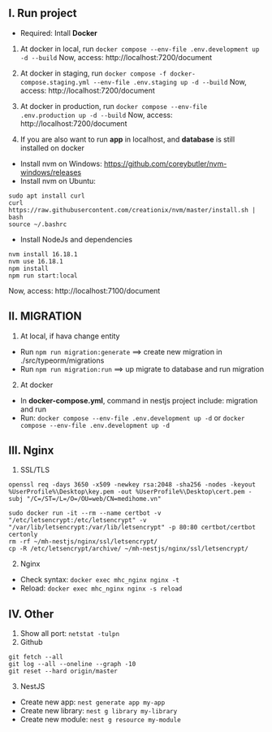 ## I. Run project
- Required: Intall **Docker**

1. At docker in local, run `docker compose --env-file .env.development up -d --build`
Now, access: http://localhost:7200/document

2. At docker in staging, run `docker compose -f docker-compose.staging.yml --env-file .env.staging up -d --build`
Now, access: http://localhost:7200/document

2. At docker in production, run `docker compose --env-file .env.production up -d --build`
Now, access: http://localhost:7200/document

3. If you are also want to run **app** in localhost, and **database** is still installed on docker
- Install nvm on Windows: https://github.com/coreybutler/nvm-windows/releases
- Install nvm on Ubuntu: 
```
sudo apt install curl 
curl https://raw.githubusercontent.com/creationix/nvm/master/install.sh | bash 
source ~/.bashrc   
```
- Install NodeJs and dependencies 
```
nvm install 16.18.1
nvm use 16.18.1
npm install
npm run start:local
```
Now, access: http://localhost:7100/document

## II. MIGRATION
1. At local, if hava change entity
- Run `npm run migration:generate` ==> create new migration in ./src/typeorm/migrations
- Run `npm run migration:run` ==> up migrate to database and run migration

2. At docker
- In **docker-compose.yml**, command in nestjs project include: migration and run
- Run: `docker compose --env-file .env.development up -d` or `docker compose --env-file .env.development up -d`

## III. Nginx
1. SSL/TLS
```
openssl req -days 3650 -x509 -newkey rsa:2048 -sha256 -nodes -keyout %UserProfile%\Desktop\key.pem -out %UserProfile%\Desktop\cert.pem -subj "/C=/ST=/L=/O=/OU=web/CN=medihome.vn"

sudo docker run -it --rm --name certbot -v "/etc/letsencrypt:/etc/letsencrypt" -v "/var/lib/letsencrypt:/var/lib/letsencrypt" -p 80:80 certbot/certbot certonly
rm -rf ~/mh-nestjs/nginx/ssl/letsencrypt/
cp -R /etc/letsencrypt/archive/ ~/mh-nestjs/nginx/ssl/letsencrypt/
```

2. Nginx
- Check syntax: `docker exec mhc_nginx nginx -t`
- Reload: `docker exec mhc_nginx nginx -s reload`

## IV. Other
1. Show all port: `netstat -tulpn`
2. Github
```
git fetch --all
git log --all --oneline --graph -10
git reset --hard origin/master
```
3. NestJS
- Create new app: `nest generate app my-app`
- Create new library: `nest g library my-library`
- Create new module: `nest g resource my-module`
